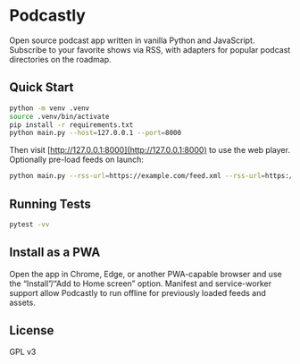 # Podcastly

Open source podcast app written in vanilla Python and JavaScript. Subscribe to your favorite shows via RSS, with adapters for popular podcast directories on the roadmap.

## Quick Start

```bash
python -m venv .venv
source .venv/bin/activate
pip install -r requirements.txt
python main.py --host=127.0.0.1 --port=8000
```

Then visit [http://127.0.0.1:8000](http://127.0.0.1:8000) to use the web player. Optionally pre-load feeds on launch:

```bash
python main.py --rss-url=https://example.com/feed.xml --rss-url=https://example.org/show.rss
```

## Running Tests

```bash
pytest -vv
```

## Install as a PWA

Open the app in Chrome, Edge, or another PWA-capable browser and use the “Install”/“Add to Home screen” option. Manifest and service-worker support allow Podcastly to run offline for previously loaded feeds and assets.

## License

GPL v3
